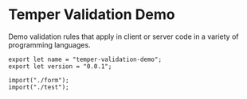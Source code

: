 # Temper Validation Demo

Demo validation rules that apply in client or server code in a variety of
programming languages.

    export let name = "temper-validation-demo";
    export let version = "0.0.1";

    import("./form");
    import("./test");
